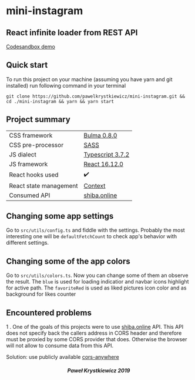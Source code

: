 # mini-instagram

## React infinite loader from REST API

[Codesandbox demo](https://codesandbox.io/s/github/pawelkrystkiewicz/mini-instagram/tree/master/?fontsize=14&hidenavigation=1&theme=dark)

## Quick start
To run this project on your machine  (assuming you have yarn and git installed) run following command in your terminal

```
git clone https://github.com/pawelkrystkiewicz/mini-instagram.git &&  cd ./mini-instagram && yarn && yarn start
```


## Project summary
|                        |                                                     |
|------------------------|-----------------------------------------------------|
| CSS framework          | [Bulma 0.8.0](https://bulma.io/)                    |
| CSS pre-processor      | [SASS](https://sass-lang.com/)                      |
| JS dialect             | [Typescript 3.7.2](https://www.typescriptlang.org/) |
| JS framework           | [React 16.12.0](https://reactjs.org/)               |
| React hooks used       | :heavy_check_mark:                                  |
| React state management | [Context](https://reactjs.org/docs/context.html)    |
| Consumed API           | [shiba.online](https://shiba.online)                |



## Changing some app settings
Go to `src/utils/config.ts` and fiddle with the settings.
Probably the most interesting one will be `defaultFetchCount`
to check app's behavior with different settings.

## Changing some of the app colors
Go to `src/utils/colors.ts`. Now you can change some of them an observe the result.
The `blue` is used for loading indicatior and navbar icons highlight for active path.
The `favoriteRed` is used as liked pictures icon color and as background for likes counter

## Encountered problems
1 . One of the goals of this projects were to use [shiba.online](https://shiba.online) API.
This API does not specify back the callers address in CORS header and therefore must be proxied by some CORS provider that does. Otherwise the browser will not allow to consume data from this API.

Solution: use publicly available [cors-anywhere](https://cors-anywhere.herokuapp.com/)

##### <center>Paweł Krystkiewicz 2019</center>
